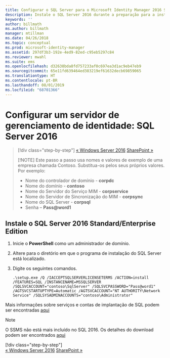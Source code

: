 ```yaml
---
title: Configurar o SQL Server para o Microsoft Identity Manager 2016 SP1 | Microsoft Docs
description: Instale o SQL Server 2016 durante a preparação para a instalação do MIM 2016.
keywords: ''
author: billmath
ms.author: billmath
manager: mtillman
ms.date: 04/26/2018
ms.topic: conceptual
ms.prod: microsoft-identity-manager
ms.assetid: 297df3b3-192e-4ed9-82ed-c95eb5297c84
ms.reviewer: mwahl
ms.suite: ems
ms.openlocfilehash: d32638bda8fd757233af0c697ea3d1ac9eb47eb9
ms.sourcegitcommit: 65e11fd639464ed383219ef61632decb69859065
ms.translationtype: HT
ms.contentlocale: pt-BR
ms.lasthandoff: 08/01/2019
ms.locfileid: "68701366"
---
```

# <a name="set-up-an-identity-management-server-sql-server-2016"></a>Configurar um servidor de gerenciamento de identidade: SQL Server 2016

> [!div class="step-by-step"]
> [« Windows Server 2016](prepare-server-ws2016.md)
> [SharePoint »](prepare-server-sharepoint.md)
> 
> [!NOTE]
> Este passo a passo usa nomes e valores de exemplo de uma empresa chamada Contoso. Substitua-os pelos seus próprios valores. Por exemplo:
> - Nome do controlador de domínio - **corpdc**
> - Nome do domínio - **contoso**
> - Nome do Servidor do Serviço MIM - **corpservice**
> - Nome do Servidor de Sincronização do MIM - **corpsync**
> - Nome do SQL Server - **corpsql**
> - Senha – <strong>Pass@word1</strong>

## <a name="install-sql-server-2016-standardenterprise-edition"></a>Instale o **SQL Server 2016 Standard/Enterprise Edition**

1. Inicie o **PowerShell** como um administrador de domínio.

2. Altere para o diretório em que o programa de instalação do SQL Server está localizado.

3. Digite os seguintes comandos.

    ```
    .\setup.exe /Q /IACCEPTSQLSERVERLICENSETERMS /ACTION=install /FEATURES=SQL /INSTANCENAME=MSSQLSERVER /SQLSVCACCOUNT="contoso\SqlServer" /SQLSVCPASSWORD="Pass@word1"   /AGTSVCSTARTUPTYPE=Automatic /AGTSVCACCOUNT="NT AUTHORITY\Network Service" /SQLSYSADMINACCOUNTS="contoso\Administrator"
    ```
    
Mais informações sobre serviços e contas de implantação de SQL podem ser encontradas [aqui](https://docs.microsoft.com/sql/database-engine/configure-windows/configure-windows-service-accounts-and-permissions?view=sql-server-2017)
> [!NOTE]
> O SSMS não está mais incluído no SQL 2016. Os detalhes do download podem ser encontrados [aqui](https://docs.microsoft.com/sql/ssms/download-sql-server-management-studio-ssms?view=sql-server-2017)
> 
> [!div class="step-by-step"]  
> [« Windows Server 2016](prepare-server-ws2016.md)
> [SharePoint »](prepare-server-sharepoint.md)
